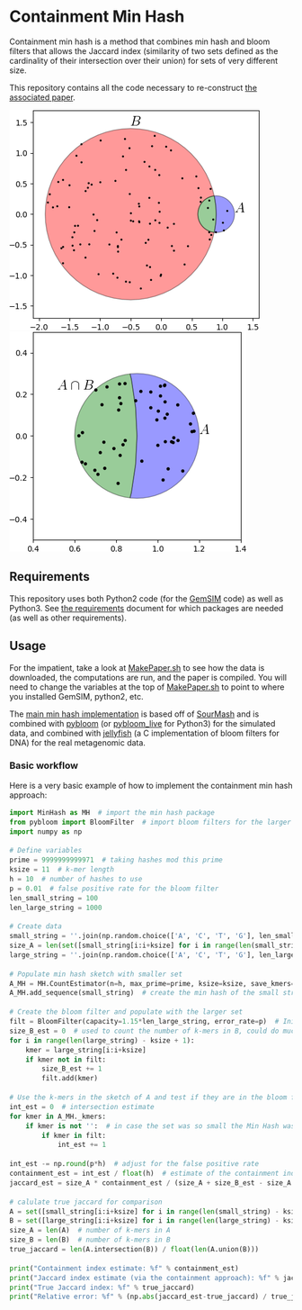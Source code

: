 # Containment Min Hash
Containment min hash is a method that combines min hash and bloom filters that allows the Jaccard index (similarity of two sets defined as the cardinality of their intersection over their union) for sets of very different size.

This repository contains all the code necessary to re-construct [the associated paper](http://www.biorxiv.org/content/early/2017/09/04/184150).

![alt text](https://github.com/dkoslicki/MinHashMetagenomics/blob/master/Paper/Figs/ClassicalConceptual.png "Cenceptual approach of min hash") ![alt text](https://github.com/dkoslicki/MinHashMetagenomics/blob/master/Paper/Figs/ContainmentConceptual.png "Cenceptual approach of containment min hash")


## Requirements ##
This repository uses both Python2 code (for the [GemSIM](https://www.ncbi.nlm.nih.gov/pmc/articles/PMC3305602/) code) as well as Python3. See [the requirements](https://github.com/dkoslicki/MinHashMetagenomics/blob/master/src/Requirements.txt) document for which packages are needed (as well as other requirements).

## Usage ##
For the impatient, take a look at [MakePaper.sh](https://github.com/dkoslicki/MinHashMetagenomics/blob/master/src/MakePaper.sh) to see how the data is downloaded, the computations are run, and the paper is compiled. You will need to change the variables at the top of [MakePaper.sh](https://github.com/dkoslicki/MinHashMetagenomics/blob/master/src/MakePaper.sh) to point to where you installed GemSIM, python2, etc.

The [main min hash implementation](https://github.com/dkoslicki/MinHashMetagenomics/blob/master/src/MinHash.py) is based off of [SourMash](https://github.com/dib-lab/sourmash) and is combined with [pybloom](https://github.com/jaybaird/python-bloomfilter) (or [pybloom_live](https://pypi.python.org/pypi/pybloom_live/) for Python3) for the simulated data, and combined with [jellyfish](https://github.com/gmarcais/Jellyfish) (a C implementation of bloom filters for DNA) for the real metagenomic data.

### Basic workflow ###
Here is a very basic example of how to implement the containment min hash approach:
```python
import MinHash as MH  # import the min hash package
from pybloom import BloomFilter  # import bloom filters for the larger set
import numpy as np

# Define variables
prime = 9999999999971  # taking hashes mod this prime
ksize = 11  # k-mer length
h = 10  # number of hashes to use
p = 0.01  # false positive rate for the bloom filter
len_small_string = 100
len_large_string = 1000

# Create data
small_string = ''.join(np.random.choice(['A', 'C', 'T', 'G'], len_small_string))  # small string to form the small set A
size_A = len(set([small_string[i:i+ksize] for i in range(len(small_string) - ksize + 1)]))  # size of smaller set, used to convert containment index to Jaccard index
large_string = ''.join(np.random.choice(['A', 'C', 'T', 'G'], len_large_string)) + small_string  # large string to form the larger set B

# Populate min hash sketch with smaller set
A_MH = MH.CountEstimator(n=h, max_prime=prime, ksize=ksize, save_kmers='y')
A_MH.add_sequence(small_string)  # create the min hash of the small string

# Create the bloom filter and populate with the larger set
filt = BloomFilter(capacity=1.15*len_large_string, error_rate=p)  # Initialize the bloom filter
size_B_est = 0  # used to count the number of k-mers in B, could do much more intelligently (like with HyperLogLog)
for i in range(len(large_string) - ksize + 1):
	kmer = large_string[i:i+ksize]
	if kmer not in filt:
		size_B_est += 1
		filt.add(kmer)

# Use the k-mers in the sketch of A and test if they are in the bloom filter of B
int_est = 0  # intersection estimate
for kmer in A_MH._kmers:
	if kmer is not '':  # in case the set was so small the Min Hash was not fully populated
		if kmer in filt:
			int_est += 1

int_est -= np.round(p*h)  # adjust for the false positive rate
containment_est = int_est / float(h)  # estimate of the containment index
jaccard_est = size_A * containment_est / (size_A + size_B_est - size_A * containment_est)

# calulate true jaccard for comparison
A = set([small_string[i:i+ksize] for i in range(len(small_string) - ksize + 1)])  # the smaller set
B = set([large_string[i:i+ksize] for i in range(len(large_string) - ksize + 1)])  # the larger set
size_A = len(A)  # number of k-mers in A
size_B = len(B)  # number of k-mers in B
true_jaccard = len(A.intersection(B)) / float(len(A.union(B)))

print("Containment index estimate: %f" % containment_est)
print("Jaccard index estimate (via the containment approach): %f" % jaccard_est)
print("True Jaccard index: %f" % true_jaccard)
print("Relative error: %f" % (np.abs(jaccard_est-true_jaccard) / true_jaccard))
```

